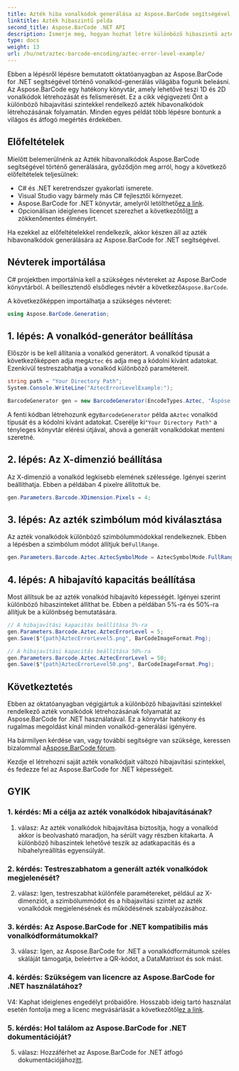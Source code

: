 ```yaml
---
title: Azték hiba vonalkódok generálása az Aspose.BarCode segítségével .NET-hez
linktitle: Azték hibaszintű példa
second_title: Aspose.BarCode .NET API
description: Ismerje meg, hogyan hozhat létre különböző hibaszintű azték hibavonalkódokat az Aspose.BarCode for .NET segítségével. Átfogó útmutató a vonalkód létrehozásához.
type: docs
weight: 13
url: /hu/net/aztec-barcode-encoding/aztec-error-level-example/
---
```

Ebben a lépésről lépésre bemutatott oktatóanyagban az Aspose.BarCode for .NET segítségével történő vonalkód-generálás világába fogunk beleásni. Az Aspose.BarCode egy hatékony könyvtár, amely lehetővé teszi 1D és 2D vonalkódok létrehozását és felismerését. Ez a cikk végigvezeti Önt a különböző hibajavítási szintekkel rendelkező azték hibavonalkódok létrehozásának folyamatán. Minden egyes példát több lépésre bontunk a világos és átfogó megértés érdekében.

## Előfeltételek

Mielőtt belemerülnénk az Azték hibavonalkódok Aspose.BarCode segítségével történő generálására, győződjön meg arról, hogy a következő előfeltételek teljesülnek:

- C# és .NET keretrendszer gyakorlati ismerete.
- Visual Studio vagy bármely más C# fejlesztői környezet.
-  Aspose.BarCode for .NET könyvtár, amelyről letölthető[ez a link](https://releases.aspose.com/barcode/net/).
-  Opcionálisan ideiglenes licencet szerezhet a következőtől[itt](https://purchase.aspose.com/temporary-license/) a zökkenőmentes élményért.

Ha ezekkel az előfeltételekkel rendelkezik, akkor készen áll az azték hibavonalkódok generálására az Aspose.BarCode for .NET segítségével.

## Névterek importálása

 C# projektben importálnia kell a szükséges névtereket az Aspose.BarCode könyvtárból. A beillesztendő elsődleges névtér a következő`Aspose.BarCode`.

A következőképpen importálhatja a szükséges névteret:

```csharp
using Aspose.BarCode.Generation;
```

## 1. lépés: A vonalkód-generátor beállítása

 Először is be kell állítania a vonalkód generátort. A vonalkód típusát a következőképpen adja meg`Aztec` és adja meg a kódolni kívánt adatokat. Ezenkívül testreszabhatja a vonalkód különböző paramétereit.

```csharp
string path = "Your Directory Path";
System.Console.WriteLine("AztecErrorLevelExample:");

BarcodeGenerator gen = new BarcodeGenerator(EncodeTypes.Aztec, "Åspóse.Barcóde© is a powerful library to generate & recognize 1D & 2D barcodes");
```

 A fenti kódban létrehozunk egy`BarcodeGenerator` példa a`Aztec` vonalkód típusát és a kódolni kívánt adatokat. Cserélje ki`"Your Directory Path"` a tényleges könyvtár elérési útjával, ahová a generált vonalkódokat menteni szeretné.

## 2. lépés: Az X-dimenzió beállítása

Az X-dimenzió a vonalkód legkisebb elemének szélessége. Igényei szerint beállíthatja. Ebben a példában 4 pixelre állítottuk be.

```csharp
gen.Parameters.Barcode.XDimension.Pixels = 4;
```

## 3. lépés: Az azték szimbólum mód kiválasztása

 Az azték vonalkódok különböző szimbólummódokkal rendelkeznek. Ebben a lépésben a szimbólum módot állítjuk be`FullRange`.

```csharp
gen.Parameters.Barcode.Aztec.AztecSymbolMode = AztecSymbolMode.FullRange;
```

## 4. lépés: A hibajavító kapacitás beállítása

Most állítsuk be az azték vonalkód hibajavító képességét. Igényei szerint különböző hibaszinteket állíthat be. Ebben a példában 5%-ra és 50%-ra állítjuk be a különbség bemutatására.

```csharp
// A hibajavítási kapacitás beállítása 5%-ra
gen.Parameters.Barcode.Aztec.AztecErrorLevel = 5;
gen.Save($"{path}AztecErrorLevel5.png", BarCodeImageFormat.Png);

// A hibajavítási kapacitás beállítása 50%-ra
gen.Parameters.Barcode.Aztec.AztecErrorLevel = 50;
gen.Save($"{path}AztecErrorLevel50.png", BarCodeImageFormat.Png);
```

## Következtetés

Ebben az oktatóanyagban végigjártuk a különböző hibajavítási szintekkel rendelkező azték vonalkódok létrehozásának folyamatát az Aspose.BarCode for .NET használatával. Ez a könyvtár hatékony és rugalmas megoldást kínál minden vonalkód-generálási igényére.

 Ha bármilyen kérdése van, vagy további segítségre van szüksége, keressen bizalommal a[Aspose.BarCode fórum](https://forum.aspose.com/c/barcode/13).

Kezdje el létrehozni saját azték vonalkódjait változó hibajavítási szintekkel, és fedezze fel az Aspose.BarCode for .NET képességeit.

## GYIK

### 1. kérdés: Mi a célja az azték vonalkódok hibajavításának?

1. válasz: Az azték vonalkódok hibajavítása biztosítja, hogy a vonalkód akkor is beolvasható maradjon, ha sérült vagy részben kitakarta. A különböző hibaszintek lehetővé teszik az adatkapacitás és a hibahelyreállítás egyensúlyát.

### 2. kérdés: Testreszabhatom a generált azték vonalkódok megjelenését?

2. válasz: Igen, testreszabhat különféle paramétereket, például az X-dimenziót, a szimbólummódot és a hibajavítási szintet az azték vonalkódok megjelenésének és működésének szabályozásához.

### 3. kérdés: Az Aspose.BarCode for .NET kompatibilis más vonalkódformátumokkal?

3. válasz: Igen, az Aspose.BarCode for .NET a vonalkódformátumok széles skáláját támogatja, beleértve a QR-kódot, a DataMatrixot és sok mást.

### 4. kérdés: Szükségem van licencre az Aspose.BarCode for .NET használatához?

 V4: Kaphat ideiglenes engedélyt próbaidőre. Hosszabb ideig tartó használat esetén fontolja meg a licenc megvásárlását a következőtől[ez a link](https://purchase.aspose.com/buy).

### 5. kérdés: Hol találom az Aspose.BarCode for .NET dokumentációját?

 5. válasz: Hozzáférhet az Aspose.BarCode for .NET átfogó dokumentációjához[itt](https://reference.aspose.com/barcode/net/).